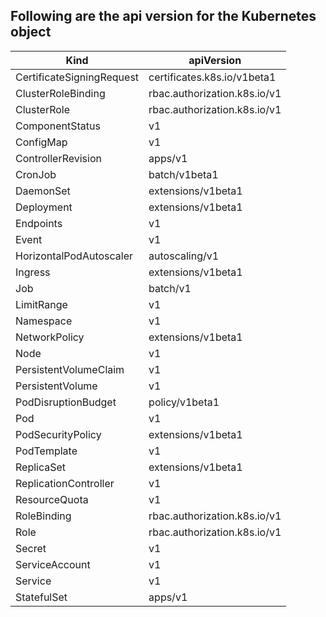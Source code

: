 ## Following are the api version for the Kubernetes object 

| Kind                      | apiVersion  |  
| -----                     |-----        |
| CertificateSigningRequest | certificates.k8s.io/v1beta1 |
| ClusterRoleBinding        | rbac.authorization.k8s.io/v1 |
| ClusterRole               | rbac.authorization.k8s.io/v1 | 
| ComponentStatus           | v1 | 
| ConfigMap                 | v1 | 
| ControllerRevision        | apps/v1 | 
| CronJob | batch/v1beta1 | 
| DaemonSet | extensions/v1beta1 | 
| Deployment | extensions/v1beta1 | 
| Endpoints | v1 | 
| Event | v1 | 
| HorizontalPodAutoscaler | autoscaling/v1 | 
| Ingress | extensions/v1beta1 | 
| Job | batch/v1 | 
| LimitRange | v1 | 
| Namespace | v1 | 
| NetworkPolicy | extensions/v1beta1 | 
| Node | v1 | 
| PersistentVolumeClaim | v1 | 
| PersistentVolume | v1 | 
| PodDisruptionBudget | policy/v1beta1 | 
| Pod | v1 | 
| PodSecurityPolicy | extensions/v1beta1 | 
| PodTemplate | v1 | 
| ReplicaSet | extensions/v1beta1 | 
| ReplicationController | v1 | 
| ResourceQuota | v1 | 
| RoleBinding | rbac.authorization.k8s.io/v1 | 
| Role | rbac.authorization.k8s.io/v1 | 
| Secret | v1 | 
| ServiceAccount | v1 | 
| Service | v1 | 
| StatefulSet | apps/v1

